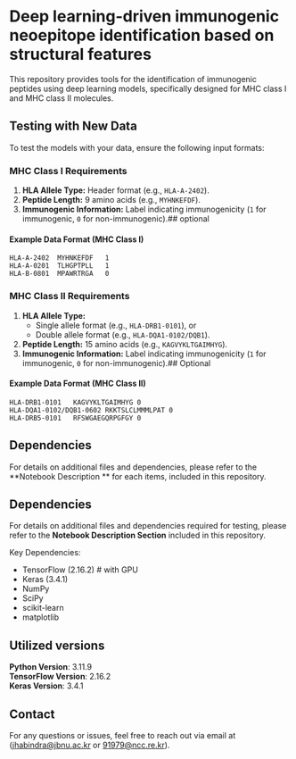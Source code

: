 # Deep learning-driven immunogenic neoepitope identification based on structural features 

This repository provides tools for the identification of immunogenic peptides using deep learning models, specifically designed for MHC class I and MHC class II molecules.  

## Testing with New Data
To test the models with your data, ensure the following input formats:  

### **MHC Class I Requirements**
1. **HLA Allele Type:** Header format (e.g., `HLA-A-2402`).
2. **Peptide Length:** 9 amino acids (e.g., `MYHNKEFDF`).
3. **Immunogenic Information:** Label indicating immunogenicity (`1` for immunogenic, `0` for non-immunogenic).## optional

#### **Example Data Format (MHC Class I)**  
```
HLA-A-2402	MYHNKEFDF	1  
HLA-A-0201	TLHGPTPLL	1  
HLA-B-0801	MPAWRTRGA	0  
```

### **MHC Class II Requirements**
1. **HLA Allele Type:** 
   - Single allele format (e.g., `HLA-DRB1-0101`), or  
   - Double allele format (e.g., `HLA-DQA1-0102/DQB1`).
2. **Peptide Length:** 15 amino acids (e.g., `KAGVYKLTGAIMHYG`).
3. **Immunogenic Information:** Label indicating immunogenicity (`1` for immunogenic, `0` for non-immunogenic).## Optional

#### **Example Data Format (MHC Class II)**  
```
HLA-DRB1-0101	KAGVYKLTGAIMHYG	0  
HLA-DQA1-0102/DQB1-0602	RKKTSLCLMMMLPAT	0  
HLA-DRB5-0101	RFSWGAEGQRPGFGY	0  
```

## Dependencies
For details on additional files and dependencies, please refer to the **Notebook Description **  for each items, included in this repository.

## Dependencies
For details on additional files and dependencies required for testing, please refer to the **Notebook Description Section** included in this repository.

Key Dependencies:
- TensorFlow (2.16.2) # with GPU
- Keras (3.4.1)
- NumPy
- SciPy
- scikit-learn
- matplotlib
## Utilized versions
**Python Version**: 3.11.9  
**TensorFlow Version**: 2.16.2  
**Keras Version**: 3.4.1


## Contact
For any questions or issues, feel free to reach out via email at (jhabindra@jbnu.ac.kr or 91979@ncc.re.kr).

